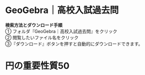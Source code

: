 # GeoGebra｜高校入試過去問
**検索方法とダウンロード手順**<br>
① フォルダ『GeoGebra｜高校入試過去問』をクリック<br>
② 閲覧したいファイル名をクリック<br>
③『ダウンロード』ボタンを押すと自動的にダウンロードできます。<br>
# 円の重要性質50

